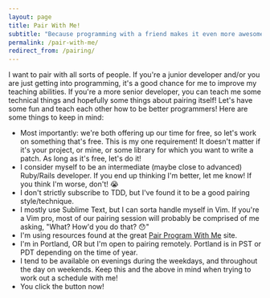 ```yaml
---
layout: page
title: Pair With Me!
subtitle: "Because programming with a friend makes it even more awesome."
permalink: /pair-with-me/
redirect_from: /pairing/
---
```


<script type="text/javascript" language="javascript">{coded="PZ@KkywKxZ2.wX";key="nNzYf5wjkO1QIsW8lRD7c3HT0mLXvo2C9rxgVeBPphybqSd4UJMZA6iFatEuKG";shift=coded.length;link="";for(i=0;i<coded.length;i++){if(key.indexOf(coded.charAt(i))==-1){ltr=coded.charAt(i);link+=ltr}else{ltr=(key.indexOf(coded.charAt(i))-shift+key.length)%key.length;link+=key.charAt(ltr)}}document.write('<div class="center"><a href="mailto:'+link+'?subject=Pair%20with%20me!"><img src="/images/pairing.svg" alt="Pair program with me!"></a></div>')}</script>

I want to pair with all sorts of people. If you're a junior developer and/or you are just getting into programming, it's a good chance for me to improve my teaching abilities. If you're a more senior developer, you can teach me some technical things and hopefully some things about pairing itself! Let's have some fun and teach each other how to be better programmers! Here are some things to keep in mind:

* Most importantly: we're both offering up our time for free, so let's work on something that's free. This is my one requirement! It doesn't matter if it's your project, or mine, or some library for which you want to write a patch. As long as it's free, let's do it!
* I consider myself to be an intermediate (maybe close to advanced) Ruby/Rails developer. If you end up thinking I'm better, let me know! If you think I'm worse, don't! :sob:
* I don't strictly subscribe to TDD, but I've found it to be a good pairing style/technique.
* I mostly use Sublime Text, but I can sorta handle myself in Vim. If you're a Vim pro, most of our pairing session will probably be comprised of me asking, "What? How'd you do that? :hushed:"
* I'm using resources found at the great [Pair Program With Me][pair-program-with-me] site.
* I'm in Portland, OR but I'm open to pairing remotely. Portland is in PST or PDT depending on the time of year.
* I tend to be available on evenings during the weekdays, and throughout the day on weekends. Keep this and the above in mind when trying to work out a schedule with me!
* You click the button now!

[pair-program-with-me]: http://www.pairprogramwith.me/
